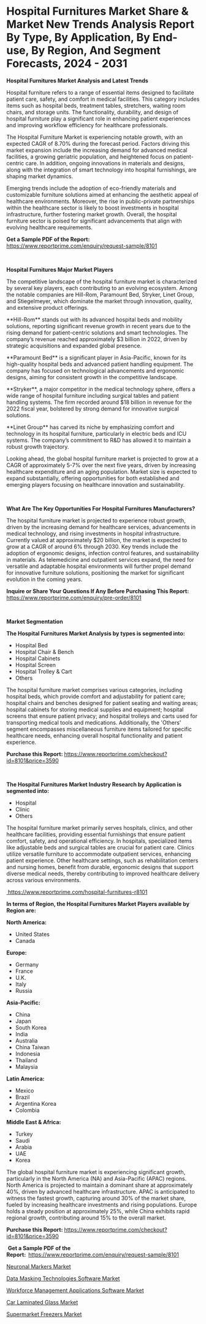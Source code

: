 <p><h1>Hospital Furnitures Market Share & Market New Trends Analysis Report By Type, By Application, By End-use, By Region, And Segment Forecasts, 2024 - 2031</h1></p><p><strong>Hospital Furnitures Market Analysis and Latest Trends</strong></p>
<p><p>Hospital furniture refers to a range of essential items designed to facilitate patient care, safety, and comfort in medical facilities. This category includes items such as hospital beds, treatment tables, stretchers, waiting room chairs, and storage units. The functionality, durability, and design of hospital furniture play a significant role in enhancing patient experiences and improving workflow efficiency for healthcare professionals.</p><p>The Hospital Furniture Market is experiencing notable growth, with an expected CAGR of 8.70% during the forecast period. Factors driving this market expansion include the increasing demand for advanced medical facilities, a growing geriatric population, and heightened focus on patient-centric care. In addition, ongoing innovations in materials and designs, along with the integration of smart technology into hospital furnishings, are shaping market dynamics.</p><p>Emerging trends include the adoption of eco-friendly materials and customizable furniture solutions aimed at enhancing the aesthetic appeal of healthcare environments. Moreover, the rise in public-private partnerships within the healthcare sector is likely to boost investments in hospital infrastructure, further fostering market growth. Overall, the hospital furniture sector is poised for significant advancements that align with evolving healthcare requirements.</p></p>
<p><strong>Get a Sample PDF of the Report:&nbsp;</strong> <a href="https://www.reportprime.com/enquiry/request-sample/8101?utm_campaign=1126&utm_medium=2&utm_source=Github&utm_content=ia&utm_term=26112024&utm_id=hospital-furnitures">https://www.reportprime.com/enquiry/request-sample/8101</a></p>
<p>&nbsp;</p>
<p><strong>Hospital Furnitures Major Market Players</strong></p>
<p><p>The competitive landscape of the hospital furniture market is characterized by several key players, each contributing to an evolving ecosystem. Among the notable companies are Hill-Rom, Paramount Bed, Stryker, Linet Group, and Stiegelmeyer, which dominate the market through innovation, quality, and extensive product offerings.</p><p>**Hill-Rom** stands out with its advanced hospital beds and mobility solutions, reporting significant revenue growth in recent years due to the rising demand for patient-centric solutions and smart technologies. The company’s revenue reached approximately $3 billion in 2022, driven by strategic acquisitions and expanded global presence.</p><p>**Paramount Bed** is a significant player in Asia-Pacific, known for its high-quality hospital beds and advanced patient handling equipment. The company has focused on technological advancements and ergonomic designs, aiming for consistent growth in the competitive landscape. </p><p>**Stryker**, a major competitor in the medical technology sphere, offers a wide range of hospital furniture including surgical tables and patient handling systems. The firm recorded around $18 billion in revenue for the 2022 fiscal year, bolstered by strong demand for innovative surgical solutions.</p><p>**Linet Group** has carved its niche by emphasizing comfort and technology in its hospital furniture, particularly in electric beds and ICU systems. The company’s commitment to R&D has allowed it to maintain a robust growth trajectory.</p><p>Looking ahead, the global hospital furniture market is projected to grow at a CAGR of approximately 5-7% over the next five years, driven by increasing healthcare expenditure and an aging population. Market size is expected to expand substantially, offering opportunities for both established and emerging players focusing on healthcare innovation and sustainability.</p></p>
<p>&nbsp;</p>
<p><strong>What Are The Key Opportunities For Hospital Furnitures Manufacturers?</strong></p>
<p><p>The hospital furniture market is projected to experience robust growth, driven by the increasing demand for healthcare services, advancements in medical technology, and rising investments in hospital infrastructure. Currently valued at approximately $20 billion, the market is expected to grow at a CAGR of around 6% through 2030. Key trends include the adoption of ergonomic designs, infection control features, and sustainability in materials. As telemedicine and outpatient services expand, the need for versatile and adaptable hospital environments will further propel demand for innovative furniture solutions, positioning the market for significant evolution in the coming years.</p></p>
<p><strong>Inquire or Share Your Questions If Any Before Purchasing This Report:</strong> <a href="https://www.reportprime.com/enquiry/pre-order/8101?utm_campaign=1126&utm_medium=2&utm_source=Github&utm_content=ia&utm_term=26112024&utm_id=hospital-furnitures">https://www.reportprime.com/enquiry/pre-order/8101</a></p>
<p>&nbsp;</p>
<p><strong>Market Segmentation</strong></p>
<p><strong>The Hospital Furnitures Market Analysis by types is segmented into:</strong></p>
<p><ul><li>Hospital Bed</li><li>Hospital Chair & Bench</li><li>Hospital Cabinets</li><li>Hospital Screen</li><li>Hospital Trolley & Cart</li><li>Others</li></ul></p>
<p><p>The hospital furniture market comprises various categories, including hospital beds, which provide comfort and adjustability for patient care; hospital chairs and benches designed for patient seating and waiting areas; hospital cabinets for storing medical supplies and equipment; hospital screens that ensure patient privacy; and hospital trolleys and carts used for transporting medical tools and medications. Additionally, the 'Others' segment encompasses miscellaneous furniture items tailored for specific healthcare needs, enhancing overall hospital functionality and patient experience.</p></p>
<p><strong>Purchase this Report:&nbsp;</strong><a href="https://www.reportprime.com/checkout?id=8101&price=3590&utm_campaign=1126&utm_medium=2&utm_source=Github&utm_content=ia&utm_term=26112024&utm_id=hospital-furnitures">https://www.reportprime.com/checkout?id=8101&price=3590</a></p>
<p>&nbsp;</p>
<p><strong>The Hospital Furnitures Market Industry Research by Application is segmented into:</strong></p>
<p><ul><li>Hospital</li><li>Clinic</li><li>Others</li></ul></p>
<p><p>The hospital furniture market primarily serves hospitals, clinics, and other healthcare facilities, providing essential furnishings that ensure patient comfort, safety, and operational efficiency. In hospitals, specialized items like adjustable beds and surgical tables are crucial for patient care. Clinics utilize versatile furniture to accommodate outpatient services, enhancing patient experience. Other healthcare settings, such as rehabilitation centers and nursing homes, benefit from durable, ergonomic designs that support diverse medical needs, thereby contributing to improved healthcare delivery across various environments.</p></p>
<p><a href="https://www.reportprime.com/hospital-furnitures-r8101?utm_campaign=1126&utm_medium=2&utm_source=Github&utm_content=ia&utm_term=26112024&utm_id=hospital-furnitures">&nbsp;https://www.reportprime.com/hospital-furnitures-r8101</a></p>
<p><strong>In terms of Region, the Hospital Furnitures Market Players available by Region are:</strong></p>
<p>
    <p> <strong> North America: </strong>
        <ul>
            <li>United States</li>
            <li>Canada</li>
        </ul>
        </p> 
    <p> <strong> Europe: </strong>
        <ul>
            <li>Germany</li>
            <li>France</li>
            <li>U.K.</li>
            <li>Italy</li>
            <li>Russia</li>
        </ul>
        </p> 
    <p> <strong> Asia-Pacific: </strong>
        <ul>
            <li>China</li>
            <li>Japan</li>
            <li>South Korea</li>
            <li>India</li>
            <li>Australia</li>
            <li>China Taiwan</li>
            <li>Indonesia</li>
            <li>Thailand</li>
            <li>Malaysia</li>
        </ul>
        </p> 
    <p> <strong> Latin America: </strong>
        <ul>
            <li>Mexico</li>
            <li>Brazil</li>
            <li>Argentina Korea</li>
            <li>Colombia</li>
        </ul>
        </p> 
    <p> <strong> Middle East & Africa: </strong>
        <ul>
            <li>Turkey</li>
            <li>Saudi</li>
            <li>Arabia</li>
            <li>UAE</li>
            <li>Korea</li>
        </ul>
    </p>
    </p>
<p><p>The global hospital furniture market is experiencing significant growth, particularly in the North America (NA) and Asia-Pacific (APAC) regions. North America is projected to maintain a dominant share at approximately 40%, driven by advanced healthcare infrastructure. APAC is anticipated to witness the fastest growth, capturing around 30% of the market share, fueled by increasing healthcare investments and rising populations. Europe holds a steady position at approximately 25%, while China exhibits rapid regional growth, contributing around 15% to the overall market.</p></p>
<p><strong>Purchase this Report: </strong><a href="https://www.reportprime.com/checkout?id=8101&price=3590&utm_campaign=1126&utm_medium=2&utm_source=Github&utm_content=ia&utm_term=26112024&utm_id=hospital-furnitures">https://www.reportprime.com/checkout?id=8101&price=3590</a></p>
<p>&nbsp;<strong>Get a Sample PDF of the Report:&nbsp;&nbsp;</strong><a href="https://www.reportprime.com/enquiry/request-sample/8101?utm_campaign=1126&utm_medium=2&utm_source=Github&utm_content=ia&utm_term=26112024&utm_id=hospital-furnitures">https://www.reportprime.com/enquiry/request-sample/8101</a></p>
<p><strong></strong></p>
<p><p><a href="https://www.linkedin.com/pulse/neuronal-markers-market-analysis-2024-2031-strong-cagr-a2e9e?utm_campaign=1126&utm_medium=2&utm_source=Github&utm_content=ia&utm_term=26112024&utm_id=hospital-furnitures">Neuronal Markers Market</a></p><p><a href="https://issuu.com/reportprime-2/docs/data-masking-technologies-software-_ba3acf1e691015?utm_campaign=1126&utm_medium=2&utm_source=Github&utm_content=ia&utm_term=26112024&utm_id=hospital-furnitures">Data Masking Technologies Software Market</a></p><p><a href="https://issuu.com/reportprime-2/docs/workforce-management-applications-s_1260b0248c813b?utm_campaign=1126&utm_medium=2&utm_source=Github&utm_content=ia&utm_term=26112024&utm_id=hospital-furnitures">Workforce Management Applications Software Market</a></p><p><a href="https://www.linkedin.com/pulse/car-laminated-glass-market-shifts-strategic-analysis-2huye?utm_campaign=1126&utm_medium=2&utm_source=Github&utm_content=ia&utm_term=26112024&utm_id=hospital-furnitures">Car Laminated Glass Market</a></p><p><a href="https://www.linkedin.com/pulse/supermarket-freezers-market-global-share-ranking-overall-tatcc?utm_campaign=1126&utm_medium=2&utm_source=Github&utm_content=ia&utm_term=26112024&utm_id=hospital-furnitures">Supermarket Freezers Market</a></p></p>